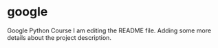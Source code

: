 # google
Google Python Course 
I am editing the README file. Adding some more details about the project description.
